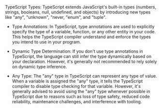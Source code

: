 TypeScript Types: 
TypeScript extends JavaScript's built-in types (numbers, strings, booleans, null, undefined, and objects) by introducing new types like "any", "unknown", "never, 
"enum", and "tuple".

- Type Annotations: In TypeScript, type annotations are used to explicitly specify the type of a variable, function, or any other entity in your code. 
  This helps the TypeScript compiler understand and enforce the types you intend to use in your program.

- Dynamic Type Determination: If you don't use type annotations in TypeScript, the language can still infer the type dynamically based on your declaration. 
  However, it's generally not recommended to rely solely on dynamic type inference.

- Any Type: The "any" type in TypeScript can represent any type of value. When a variable is assigned the "any" type, it tells the TypeScript compiler to disable 
  type checking for that variable. However, it's generally advised to avoid using the "any" type whenever possible in TypeScript due to reasons such as loss of 
  type safety, reduced code reliability, maintenance challenges, and interference with tooling. 